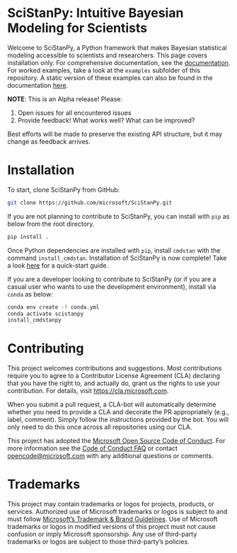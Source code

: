 SciStanPy: Intuitive Bayesian Modeling for Scientists
=====================================================

Welcome to SciStanPy, a Python framework that makes Bayesian statistical modeling accessible to scientists and researchers. This page covers installation only. For comprehensive documentation, see the [documentation](https://microsoft.github.io/SciStanPy/). For worked examples, take a look at the `examples` subfolder of this repository. A static version of these examples can also be found in the documentation [here](https://microsoft.github.io/SciStanPy/_static/demo.html).

**NOTE**: This is an Alpha release! Please:
1. Open issues for all encountered issues
2. Provide feedback! What works well? What can be improved?

Best efforts will be made to preserve the existing API structure, but it may change as feedback arrives.

# Installation
To start, clone SciStanPy from GitHub:

```bash
git clone https://github.com/microsoft/SciStanPy.git
```

If you are not planning to contribute to SciStanPy, you can install with `pip` as below from the root directory.

```bash
pip install .
```

Once Python dependencies are installed with `pip`, install `cmdstan` with the command `install_cmdstan`. Installation of SciStanPy is now complete! Take a look [here](https://microsoft.github.io/scistanpy/) for a quick-start guide.

If you are a developer looking to contribute to SciStanPy (or if you are a casual user who wants to use the development environment), install via `conda` as below:

```bash
conda env create -f conda.yml
conda activate scistanpy
install_cmdstanpy
```
# Contributing

This project welcomes contributions and suggestions. Most contributions require you to
agree to a Contributor License Agreement (CLA) declaring that you have the right to,
and actually do, grant us the rights to use your contribution. For details, visit
https://cla.microsoft.com.

When you submit a pull request, a CLA-bot will automatically determine whether you need
to provide a CLA and decorate the PR appropriately (e.g., label, comment). Simply follow the
instructions provided by the bot. You will only need to do this once across all repositories using our CLA.

This project has adopted the [Microsoft Open Source Code of Conduct](https://opensource.microsoft.com/codeofconduct/).
For more information see the [Code of Conduct FAQ](https://opensource.microsoft.com/codeofconduct/faq/)
or contact [opencode@microsoft.com](mailto:opencode@microsoft.com) with any additional questions or comments.

# Trademarks
This project may contain trademarks or logos for projects, products, or services. Authorized use of Microsoft trademarks or logos is subject to and must follow [Microsoft’s Trademark & Brand Guidelines](https://www.microsoft.com/en-us/legal/intellectualproperty/trademarks). Use of Microsoft trademarks or logos in modified versions of this project must not cause confusion or imply Microsoft sponsorship. Any use of third-party trademarks or logos are subject to those third-party’s policies.